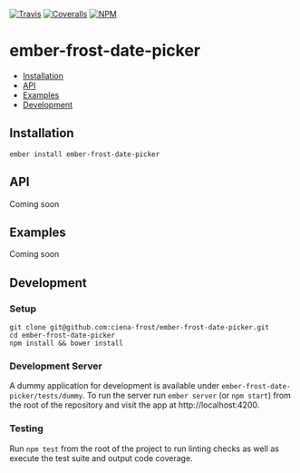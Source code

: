 [ci-img]: https://img.shields.io/travis/ciena-frost/ember-frost-date-picker.svg "Travis CI Build Status"
[ci-url]: https://travis-ci.org/ciena-frost/ember-frost-date-picker

[cov-img]: https://img.shields.io/coveralls/ciena-frost/ember-frost-date-picker.svg "Coveralls Code Coverage"
[cov-url]: https://coveralls.io/github/ciena-frost/ember-frost-date-picker

[npm-img]: https://img.shields.io/npm/v/ember-frost-date-picker.svg "NPM Version"
[npm-url]: https://www.npmjs.com/package/ember-frost-date-picker

[![Travis][ci-img]][ci-url] [![Coveralls][cov-img]][cov-url] [![NPM][npm-img]][npm-url]

# ember-frost-date-picker

 * [Installation](#installation)
 * [API](#api)
 * [Examples](#examples)
 * [Development](#development)

## Installation
```
ember install ember-frost-date-picker
```

## API
Coming soon

## Examples
Coming soon

## Development
### Setup
```
git clone git@github.com:ciena-frost/ember-frost-date-picker.git
cd ember-frost-date-picker
npm install && bower install
```

### Development Server
A dummy application for development is available under `ember-frost-date-picker/tests/dummy`.
To run the server run `ember server` (or `npm start`) from the root of the repository and
visit the app at http://localhost:4200.

### Testing
Run `npm test` from the root of the project to run linting checks as well as execute the test suite
and output code coverage.

